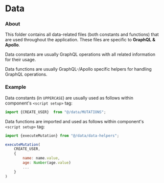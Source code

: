 # Data

### About

This folder contains all data-related files (both constants and functions) that
are used throughout the application.
These files are specific to **GraphQL & Apollo**.

Data constants are usually GraphQL operations with all related information for their usage.

Data functions are usually GraphQL-/Apollo specific helpers for handling GraphQL operations.

### Example
Data constants (in `UPPERCASE`) are usually used as follows within component's `<script setup>` tag:
```javascript
import {CREATE_USER}  from "@/data/MUTATIONS";
```

Data functions are imported and used as follows within component's `<script setup>` tag:
```javascript
import {executeMutation} from "@/data/data-helpers";

executeMutation(
    CREATE_USER,
    {
        name: name.value,
        age: Number(age.value)
        ...
    }
)
```
